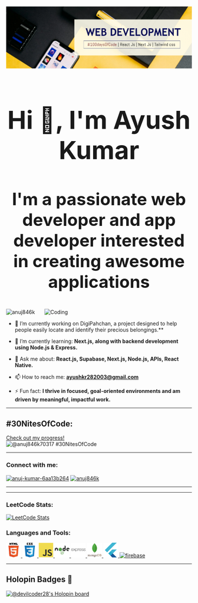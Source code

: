 ![Header](./headerX.png)

<h1 align="center" style="font-size: 68px;">Hi 👋, I'm Ayush Kumar</h1>
<h3 align="center" style="font-size: 46px;">I'm a passionate web developer and app developer interested in creating awesome applications</h3>

<img alt="Coding" align="right" width="400" src="./coding.gif"/>

<p align="left">
  <img src="https://komarev.com/ghpvc/?username=anuj846k&label=Profile%20views&color=0e75b6&style=flat" alt="anuj846k" />
</p>



- 🔭 I’m currently working on DigiPahchan, a project designed to help people easily locate and identify their precious belongings.**

- 🌱 I’m currently learning: **Next.js, along with backend development using Node.js & Express.**

- 💬 Ask me about: **React.js, Supabase, Next.js, Node.js, APIs, React Native.**

- 📫 How to reach me: **ayushkr282003@gmail.com**

- ⚡ Fun fact: **I thrive in focused, goal-oriented environments and am driven by meaningful, impactful work.**

---

## #30NitesOfCode:
[Check out my progress!](https://www.codedex.io/@anuj846k70317/30-nites-of-code)  
![@anuj846k70317 #30NitesOfCode](https://www.codedex.io/api/petStatus?user=anuj846k70317)

---

<h3 align="left">Connect with me:</h3>
<p align="left">

<a href="https://www.linkedin.com/in/ayush-kumar-773412299/" target="blank"><img align="center" src="https://raw.githubusercontent.com/rahuldkjain/github-profile-readme-generator/master/src/images/icons/Social/linked-in-alt.svg" alt="anuj-kumar-6aa13b264" height="30" width="40" /></a>
<a href="https://www.instagram.com/" target="blank"><img align="center" src="https://raw.githubusercontent.com/rahuldkjain/github-profile-readme-generator/master/src/images/icons/Social/instagram.svg" alt="anuj846k" height="30" width="40" /></a>
</p>

---

---

<h3 align="left">LeetCode Stats:</h3>

<p align="left">
  <a href="https://leetcode.com/u/ayushkr282003/" target="_blank">
    <img src="https://leetcard.jacoblin.cool/ayushkr282003?theme=dark&font=Karma&ext=heatmap" alt="LeetCode Stats" />
  </a>
</p>


<h3 align="left">Languages and Tools:</h3>
<p align="left"> 
  <a href="https://www.w3.org/html/" target="_blank" rel="noreferrer"> 
    <img src="https://raw.githubusercontent.com/devicons/devicon/master/icons/html5/html5-original-wordmark.svg" alt="html5" width="40" height="40"/> 
  </a> 
  <a href="https://www.w3.org/Style/CSS/" target="_blank" rel="noreferrer"> 
    <img src="https://raw.githubusercontent.com/devicons/devicon/master/icons/css3/css3-original-wordmark.svg" alt="css3" width="40" height="40"/> 
  </a> 
  <a href="https://developer.mozilla.org/en-US/docs/Web/JavaScript" target="_blank" rel="noreferrer"> 
    <img src="https://raw.githubusercontent.com/devicons/devicon/master/icons/javascript/javascript-original.svg" alt="javascript" width="40" height="40"/> 
  </a> 
  <a href="https://nodejs.org" target="_blank" rel="noreferrer"> 
    <img src="https://raw.githubusercontent.com/devicons/devicon/master/icons/nodejs/nodejs-original-wordmark.svg" alt="nodejs" width="40" height="40"/> 
  </a> 
  <a href="https://expressjs.com" target="_blank" rel="noreferrer"> 
    <img src="https://raw.githubusercontent.com/devicons/devicon/master/icons/express/express-original-wordmark.svg" alt="express" width="40" height="40"/> 
  </a> 
  <a href="https://www.mongodb.com/" target="_blank" rel="noreferrer"> 
    <img src="https://raw.githubusercontent.com/devicons/devicon/master/icons/mongodb/mongodb-original-wordmark.svg" alt="mongodb" width="40" height="40"/> 
  </a> 
  <a href="https://flutter.dev" target="_blank" rel="noreferrer"> 
    <img src="https://raw.githubusercontent.com/devicons/devicon/master/icons/flutter/flutter-original.svg" alt="flutter" width="40" height="40"/> 
  </a> 
  <a href="https://firebase.google.com/" target="_blank" rel="noreferrer"> 
    <img src="https://www.vectorlogo.zone/logos/firebase/firebase-icon.svg" alt="firebase" width="40" height="40"/> 
  </a> 
</p>

---
## Holopin Badges 👀  

[![@devilcoder28's Holopin board](https://holopin.me/devilcoder28)](https://holopin.io/@devilcoder28)

